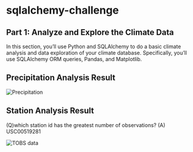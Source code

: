 # sqlalchemy-challenge

## Part 1: Analyze and Explore the Climate Data
In this section, you’ll use Python and SQLAlchemy to do a basic climate analysis and data exploration of your climate database. Specifically, you’ll use SQLAlchemy ORM queries, Pandas, and Matplotlib.

## Precipitation Analysis Result

![Precipitation](https://github.com/neelchunara/sqlalchemy-challenge/assets/126720049/3144b05b-d914-4987-a56b-b655aed5ff3a)

## Station Analysis Result

(Q)which station id has the greatest number of observations?
(A) USC00519281

![TOBS data](https://github.com/neelchunara/sqlalchemy-challenge/assets/126720049/69d6fa6a-219a-4ad0-8e92-4460fec3b51f)
